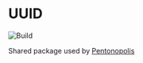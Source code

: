 # UUID

![Build](https://github.com/HenryPenton/pentonopolis/actions/workflows/CI-CD.yml/badge.svg)

Shared package used by [Pentonopolis](https://github.com/HenryPenton/pentonopolis)
